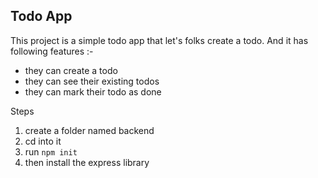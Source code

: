 ## Todo App

This project is a simple todo app that let's folks create a todo. And it has following features :-

- they can create a todo
- they can see their existing todos
- they can mark their todo as done

Steps 

1. create a folder named backend 
2. cd into it
3. run `npm init` 
4. then install the express library